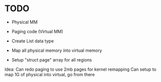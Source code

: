 # TODO
- Physical MM
- Paging code (Virtual MM)

- Create List data type
- Map all physical memory into virtual memory
- Setup "struct page" array for all regions

Idea:
    Can redo paging to use 2mb pages for kernel remapping
    Can setup to map 1G of physical into virtual, go from there